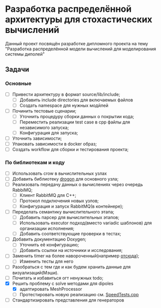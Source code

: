 # Разработка распределённой архитектуры для стохастических вычислений

Данный проект посвящён разработке дипломного проекта на тему "Разработка распределённой модели вычислений для моделирования системы диполей"


## Задачи
### Основные
- [ ] Привести архитектуру в формат source/lib/include;
  - [ ] Добавить include directories для включаемых файлов
  - [ ] Создать namespace для нужных модйлей
- [ ] Починить тестовые сценарии;
  - [ ] Уточнить процедуру сборки данных о покрытии кода;
  - [ ] Переместить реализации test case в сpp файлы для независимого запуска;
  - [ ] Конфигурация для запуска;
- [ ] Уточнить зависимости;
- [ ] Упаковать зависимости в docker образ;
- [ ] Создать workflow для сборки и тестирования проекта;
### По библиотекам и коду
- [ ] Использовать crow в вычислительных узлах
- [ ] Добавить библиотеку [drogon](https://github.com/drogonframework/drogon) для основного узла;
- [ ] Реализовать передачу данных о вычислениях через очередь RabbiMQ;
  - [ ] Клиент RabbitMQ для C++;
  - [ ] Протокол подключения новых узлов;
  - [ ] Конфигурация и запуск RabbitMQ(в контейнере);
- [ ] Переделать семантику вычислительного этапа;
  - [ ] Добавить парсер для вычислительных этапов;
  - [ ] Использовать executor подход(вместо variadic шаблонов) для организации исполнения;
  - [ ] Добавить соответствующие проверки в тестах;
- [ ] Добавить документацию Doxygen;
  - [ ] Уточнить её конфигурацию;
  - [ ] Добавить ссылки на источники и исследования;
- [ ] Заменить timer на более навороченный(например [отсюда](https://github.com/AlexanderMeynik/data_deduplication_service/blob/master/include/clockArray.h));
  - [ ] Изменить тесты для него
- [ ] Разобраться с тем где и как будем хранить данные для визуализаций(Мэши).
- [ ] Почитать и избавиться огт ненужных todo;
- [x] Решить проблему с solve методами для dipoles
  - [x] адаптировать MeshProcessor 
  - [ ] Протестировать новую реализацию см. [SpeedTests.cpp](computationalNode%2Ftest%2Fmath_core%2FSpeedTests.cpp)
- [ ] Стандартизировать представления для генераторов